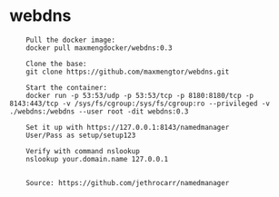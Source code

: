 # webdns

		Pull the docker image:
		docker pull maxmengdocker/webdns:0.3
		
		Clone the base:
		git clone https://github.com/maxmengtor/webdns.git
		
		Start the container:
		docker run -p 53:53/udp -p 53:53/tcp -p 8180:8180/tcp -p 8143:443/tcp -v /sys/fs/cgroup:/sys/fs/cgroup:ro --privileged -v ./webdns:/webdns --user root -dit webdns:0.3

		Set it up with https://127.0.0.1:8143/namedmanager
		User/Pass as setup/setup123

		Verify with command nslookup
		nslookup your.domain.name 127.0.0.1
		
		
		Source: https://github.com/jethrocarr/namedmanager
	

